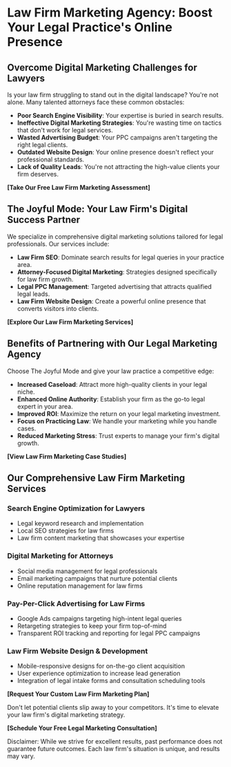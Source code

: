 # Law Firm Marketing Agency: Boost Your Legal Practice's Online Presence

## Overcome Digital Marketing Challenges for Lawyers

Is your law firm struggling to stand out in the digital landscape? You're not alone. Many talented attorneys face these common obstacles:

- **Poor Search Engine Visibility**: Your expertise is buried in search results.
- **Ineffective Digital Marketing Strategies**: You're wasting time on tactics that don't work for legal services.
- **Wasted Advertising Budget**: Your PPC campaigns aren't targeting the right legal clients.
- **Outdated Website Design**: Your online presence doesn't reflect your professional standards.
- **Lack of Quality Leads**: You're not attracting the high-value clients your firm deserves.

**[Take Our Free Law Firm Marketing Assessment]**

## The Joyful Mode: Your Law Firm's Digital Success Partner

We specialize in comprehensive digital marketing solutions tailored for legal professionals. Our services include:

- **Law Firm SEO**: Dominate search results for legal queries in your practice area.
- **Attorney-Focused Digital Marketing**: Strategies designed specifically for law firm growth.
- **Legal PPC Management**: Targeted advertising that attracts qualified legal leads.
- **Law Firm Website Design**: Create a powerful online presence that converts visitors into clients.

**[Explore Our Law Firm Marketing Services]**

## Benefits of Partnering with Our Legal Marketing Agency

Choose The Joyful Mode and give your law practice a competitive edge:

- **Increased Caseload**: Attract more high-quality clients in your legal niche.
- **Enhanced Online Authority**: Establish your firm as the go-to legal expert in your area.
- **Improved ROI**: Maximize the return on your legal marketing investment.
- **Focus on Practicing Law**: We handle your marketing while you handle cases.
- **Reduced Marketing Stress**: Trust experts to manage your firm's digital growth.

**[View Law Firm Marketing Case Studies]**

## Our Comprehensive Law Firm Marketing Services

### Search Engine Optimization for Lawyers

- Legal keyword research and implementation
- Local SEO strategies for law firms
- Law firm content marketing that showcases your expertise

### Digital Marketing for Attorneys

- Social media management for legal professionals
- Email marketing campaigns that nurture potential clients
- Online reputation management for law firms

### Pay-Per-Click Advertising for Law Firms

- Google Ads campaigns targeting high-intent legal queries
- Retargeting strategies to keep your firm top-of-mind
- Transparent ROI tracking and reporting for legal PPC campaigns

### Law Firm Website Design & Development

- Mobile-responsive designs for on-the-go client acquisition
- User experience optimization to increase lead generation
- Integration of legal intake forms and consultation scheduling tools

**[Request Your Custom Law Firm Marketing Plan]**

Don't let potential clients slip away to your competitors. It's time to elevate your law firm's digital marketing strategy.

**[Schedule Your Free Legal Marketing Consultation]**

Disclaimer: While we strive for excellent results, past performance does not guarantee future outcomes. Each law firm's situation is unique, and results may vary.
